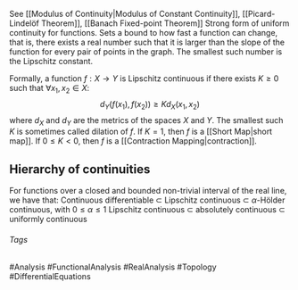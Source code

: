 See [[Modulus of Continuity|Modulus of Constant Continuity]], [[Picard-Lindelöf Theorem]], [[Banach Fixed-point Theorem]]
Strong form of uniform continuity for functions. 
Sets a bound to how fast a function can change, that is, there exists a real number such that it is larger than the slope of the function for every pair of points in the graph. The smallest such number is the Lipschitz constant. 

Formally, a function $f:X\rightarrow Y$ is Lipschitz continuous if there exists $K\geq 0$ such that $\forall x_1, x_2\in X$:
$$
d_Y(f(x_1),f(x_2))\geq K d_X(x_1, x_2)
$$
where $d_X$ and $d_Y$ are the metrics of the spaces $X$ and $Y$.
The smallest such $K$ is sometimes called dilation of $f$.
If $K = 1$, then $f$ is a [[Short Map|short map]].
If $0\leq K<0$, then $f$ is a [[Contraction Mapping|contraction]]. 
## Hierarchy of continuities
For functions over a closed and bounded non-trivial interval of the real line, we have that:
Continuous differentiable $\subset$ Lipschitz continuous $\subset$ $\alpha$-Hölder continuous, with $0\leq\alpha\leq 1$
Lipschitz continuous $\subset$ absolutely continuous $\subset$ uniformly continuous

###### Tags
#Analysis #FunctionalAnalysis #RealAnalysis #Topology #DifferentialEquations